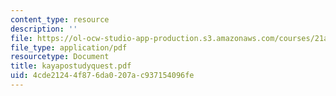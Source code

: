 ```yaml
---
content_type: resource
description: ''
file: https://ol-ocw-studio-app-production.s3.amazonaws.com/courses/21a-441-the-conquest-of-america-spring-2004/4cde21244f876da0207ac937154096fe_kayapostudyquest.pdf
file_type: application/pdf
resourcetype: Document
title: kayapostudyquest.pdf
uid: 4cde2124-4f87-6da0-207a-c937154096fe
---
```

